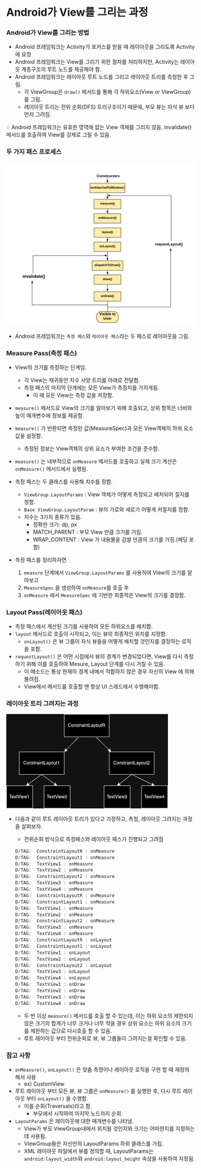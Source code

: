 # Android가 View를 그리는 과정

### Android가 View를 그리는 방법

- Android 프레임워크는 Activity가 포커스를 받을 때 레이아웃을 그리도록 Activity에 요청
- Android 프레임워크는 View를 그리기 위한 절차를 처리하지만, Activity는 레이아웃 계층구조의 루트 노드를 제공해야 함.
- Android 프레임워크는 레이아웃 루트 노드를 그리고 레이아웃 트리를 측정한 후 그림.
    - 각 ViewGroup은 `draw()` 메서드를 통해 각 하위요소(View or ViewGroup)를 그림.
    - 레이아웃 트리는 전위 순회(DFS) 트리구조이기 때문에, 부모 뷰는 자식 뷰 보다 먼저 그려짐.

<aside>
💡 Android 프레임워크는 유효한 영역에 없는 View 객체를 그리지 않음.
invalidate() 메서드를 호출하여 View를 강제로 그릴 수 있음.

</aside>

### 두 가지 패스 프로세스

![](images/view_lifecycle.png)

- Android 프레임워크는 `측정 패스`와 `레이아웃 패스`라는 두 패스로 레이아웃을 그림.

### Measure Pass(측정 패스)

- View의 크기를 측정하는 단계임.
    - 각 View는 재귀동안 치수 사양 트리를 아래로 전달함.
    - 측정 패스의 마지막 단계에는 모든 View가 측정치를 가지게됨.
        - 이 때 모든 View는 측정 값을 저장함.
- `measure()` 메서드로 View의 크기를 알아보기 위해 호출되고, 상위 항목은 너비와 높이 매개변수에 정보를 제공함.
- `measure()` 가 반환되면 측정된 값(MeasureSpec)과 모든 View객체의 하위 요소 값을 설정함.
    - 측정된 정보는 View객체의 상위 요소가 부여한 조건을 준수함.
- `measure()` 는 내부적으로 `onMeasure` 메서드를 호출하고 실제 크기 계산은 `onMeasure()` 메서드에서 실행됨.
- 측정 패스는 두 클래스를 사용해 치수를 정함.
    - `ViewGroup.LayoutParams` : View 객체가 어떻게 측정되고 배치되어 질지를 정함.
    - `Base ViewGroup.LayoutParam` : 뷰의 가로와 세로가 어떻게 커질지를 정함.
    - 치수는 3가지 종류가 있음.
        - 정확한 크기: dp, px
        - MATCH_PARENT : 부모 View 만큼 크기를 가짐.
        - WRAP_CONTENT : View 가 내용물을 감쌀 만큼의 크기를 가짐.(패딩 포함)

- 측정 패스를 정리하자면
  1. `measure` 단계에서 `ViewGroup.LayoutParams` 를 사용하여 View의 크기를 알아보고
  2. `MeasureSpec` 을 생성하여 `onMeasure`를 호출 후 
  3. `onMeasure` 에서 `MeasureSpec` 에 기반한 최종적은 View의 크기를 결정함.

### Layout Pass(레이아웃 패스)

- 측정 패스에서 계산된 크기를 사용하여 모든 하위요소를 배치함.
- `layout` 메서드로 호출이 시작되고, 이는 뷰의 최종적인 위치를 지정함.
    - `onLayout()` 은 뷰 그룹이 자식 뷰들을 어떻게 배치할 것인지를 결정하는 로직을 포함.
- `requestLayout()` 은 어떤 시점에서 뷰의 경계가 변경되었다면, View를 다시 측정하기 위해 이를 호출하여 Mesure, Layout 단계를 다시 거칠 수 있음.
    - 이 메소드는 통상 현재의 경계 내에서 적합하지 않은 경우 자신의 View 에 의해 불려짐.
    - View에서 메서드를 호출할 땐 항상 UI 스레드에서 수행해야함.

### 레이아웃 트리 그려지는 과정

![](images/layout_tree.png)

- 다음과 같이 루트 레이아웃 트리가 있다고 가정하고, 측정, 레이아웃 그려지는 과정을 살펴보자.
    - 전위순회 방식으로 측정패스와 레이아웃 패스가 진행되고 그려짐

    ```kotlin
    D/TAG:  ConstraintLayoutR : onMeasure
    D/TAG:  ConstraintLayout1 : onMeasure
    D/TAG:  TextView1 : onMeasure
    D/TAG:  TextView2 : onMeasure
    D/TAG:  ConstraintLayout2 : onMeasure
    D/TAG:  TextView3 : onMeasure
    D/TAG:  TextView4 : onMeasure
    D/TAG:  ConstraintLayoutR : onMeasure
    D/TAG:  ConstraintLayout1 : onMeasure
    D/TAG:  TextView1 : onMeasure
    D/TAG:  TextView2 : onMeasure
    D/TAG:  ConstraintLayout2 : onMeasure
    D/TAG:  TextView3 : onMeasure
    D/TAG:  TextView4 : onMeasure
    D/TAG:  ConstraintLayoutR : onLayout
    D/TAG:  ConstraintLayout1 : onLayout
    D/TAG:  TextView1 : onLayout
    D/TAG:  TextView2 : onLayout
    D/TAG:  ConstraintLayout2 : onLayout
    D/TAG:  TextView3 : onLayout
    D/TAG:  TextView4 : onLayout
    D/TAG:  TextView1 : onDraw
    D/TAG:  TextView2 : onDraw
    D/TAG:  TextView3 : onDraw
    D/TAG:  TextView4 : onDraw
    ```

    - 두 번 이상 `measure()` 메서드를 호출 할 수 있는데, 이는 하위 요소의 제한되지 않은 크기의 합계가 너무 크거나 너무 작을 경우 상위 요소는 하위 요소의 크기를 제한하는 값으로 다시호출 할 수 있음.
    - 루트 레이아웃 부터 전위순회로 뷰, 뷰 그룹들이 그려지는걸 확인할 수 있음.

### 참고 사항

- `onMeasure()`, `onLayout()` 은 맞춤 측정이나 레이아웃 로직을 구현 할 때 재정의 해서 사용
    - ex) CustomView
- 루트 레이아웃 부터 모든 뷰, 뷰 그룹은 `onMeasure()` 를 실행한 후, 다시 루트 레이아웃 부터 `onLayout()` 을 수행함.
    - 이를 순회(Traversals)라고 함.
        - 부모에서 시작하여 마지막 노드까지 순회.
- `LayoutParams` 은 레이아웃에 대한 매개변수를 나타냄.
    - View가 부모 ViewGroup내에서 위치될 것인지와 크기는 어떠한지를 지정하는데 사용됨.
    - ViewGroup들은 자신만의 LayoutParams 하위 클래스를 가짐.
    - XML 레이아웃 파일에서 뷰를 정의할 때, LayoutParams는 `android:layout_width`와 `android:layout_height` 속성을 사용하여 지정됨.